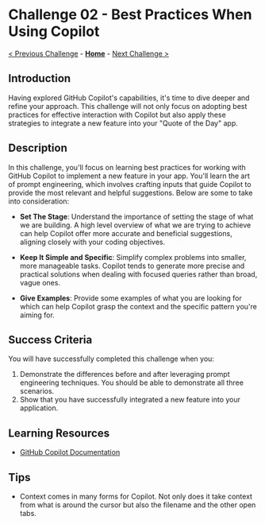 # Challenge 02 - Best Practices When Using Copilot

[< Previous Challenge](./Challenge-01.md) - **[Home](../README.md)** - [Next Challenge >](./Challenge-03.md)

## Introduction
Having explored GitHub Copilot's capabilities, it's time to dive deeper and refine your approach. This challenge will not only focus on adopting best practices for effective interaction with Copilot but also apply these strategies to integrate a new feature into your "Quote of the Day" app.

## Description
In this challenge, you'll focus on learning best practices for working with GitHub Copilot to implement a new feature in your app. You'll learn the art of prompt engineering, which involves crafting inputs that guide Copilot to provide the most relevant and helpful suggestions. Below are some to take into consideration:

- **Set The Stage**: Understand the importance of setting the stage of what we are building. A high level overview of what we are trying to achieve can help Copilot offer more accurate and beneficial suggestions, aligning closely with your coding objectives.

- **Keep It Simple and Specific**: Simplify complex problems into smaller, more manageable tasks. Copilot tends to generate more precise and practical solutions when dealing with focused queries rather than broad, vague ones.

- **Give Examples**: Provide some examples of what you are looking for which can help Copilot grasp the context and the specific pattern you're aiming for. 

## Success Criteria
You will have successfully completed this challenge when you:

1. Demonstrate the differences before and after leveraging prompt engineering techniques.  You should be able to demonstrate all three scenarios.
2. Show that you have successfully integrated a new feature into your application.

## Learning Resources
- [GitHub Copilot Documentation](https://docs.github.com/en/copilot)

## Tips
- Context comes in many forms for Copilot.  Not only does it take context from what is around the cursor but also the filename and the other open tabs.
